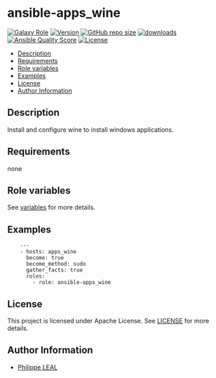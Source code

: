 # ansible-apps_wine

[![Galaxy Role](https://img.shields.io/badge/galaxy-apps_wine-purple?style=flat)](https://galaxy.ansible.com/lotusnoir/apps_wine)
[![Version](https://img.shields.io/github/release/lotusnoir/ansible-apps_wine.svg)](https://github.com/lotusnoir/ansible-apps_wine/releases/latest)
[![GitHub repo size](https://img.shields.io/github/repo-size/lotusnoir/ansible-apps_wine?color=orange&style=flat)](https://galaxy.ansible.com/lotusnoir/apps_wine)
[![downloads](https://img.shields.io/ansible/role/d/56109)](https://galaxy.ansible.com/lotusnoir/apps_wine)
[![Ansible Quality Score](https://img.shields.io/ansible/quality/56109)](https://galaxy.ansible.com/lotusnoir/apps_wine)
[![License](https://img.shields.io/badge/license-Apache--2.0-brightgreen?style=flat)](https://opensource.org/licenses/Apache-2.0)

<!-- START doctoc generated TOC please keep comment here to allow auto update -->
<!-- DON'T EDIT THIS SECTION, INSTEAD RE-RUN doctoc TO UPDATE -->

- [Description](#description)
- [Requirements](#requirements)
- [Role variables](#role-variables)
- [Examples](#examples)
- [License](#license)
- [Author Information](#author-information)

<!-- END doctoc generated TOC please keep comment here to allow auto update -->

## Description

Install and configure wine to install windows applications.
## Requirements

none

## Role variables

See [variables](/defaults/main.yml) for more details.

## Examples

        ---
        - hosts: apps_wine
          become: true
          become_method: sudo
          gather_facts: true
          roles:
            - role: ansible-apps_wine


## License

This project is licensed under Apache License. See [LICENSE](/LICENSE) for more details.

## Author Information

- [Philippe LEAL](https://github.com/lotusnoir)
